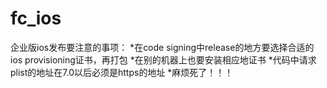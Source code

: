 fc_ios
======
企业版ios发布要注意的事项：
*在code signing中release的地方要选择合适的ios provisioning证书，再打包
*在别的机器上也要安装相应地证书
*代码中请求plist的地址在7.0以后必须是https的地址
*麻烦死了！！！
